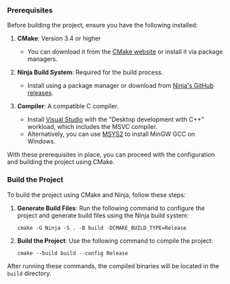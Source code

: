 ### Prerequisites

Before building the project, ensure you have the following installed:

1. **CMake**: Version 3.4 or higher

   - You can download it from the [CMake website](https://cmake.org/download/) or install it via package managers.

2. **Ninja Build System**: Required for the build process.

   - Install using a package manager or download from [Ninja's GitHub releases](https://github.com/ninja-build/ninja/releases).

3. **Compiler**: A compatible C compiler.
   - Install [Visual Studio](https://visualstudio.microsoft.com/de/downloads/) with the "Desktop development with C++" workload, which includes the MSVC compiler.
   - Alternatively, you can use [MSYS2](https://www.msys2.org/) to install MinGW GCC on Windows.

With these prerequisites in place, you can proceed with the configuration and building the project using CMake.

### Build the Project

To build the project using CMake and Ninja, follow these steps:

1. **Generate Build Files**: Run the following command to configure the project and generate build files using the Ninja build system:

   `cmake -G Ninja -S . -B build -DCMAKE_BUILD_TYPE=Release`

2. **Build the Project**: Use the following command to compile the project:

   `cmake --build build --config Release`

After running these commands, the compiled binaries will be located in the `build` directory.
